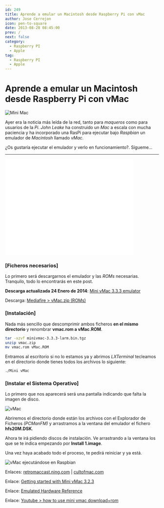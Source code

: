 ```yaml
---
id: 249
title: Aprende a emular un Macintosh desde Raspberry Pi con vMac
author: Jose Cerrejon
icon: pen-to-square
date: 2013-08-28 08:45:00
prev: /
next: false
category:
  - Raspberry PI
  - Apple
tag:
  - Raspberry PI
  - Apple
---
```


# Aprende a emular un Macintosh desde Raspberry Pi con vMac

![Mini Mac](/images/2013/08/mac.jpg)

Ayer era la noticia más leída de la red, tanto para *maqueros* como para usuarios de la *Pi*. *John Leake* ha construido un *Mac* a escala con mucha paciencia y ha incorporado una RasPi para ejecutar bajo *Raspbian* un emulador de *Macintosh* llamado *vMac.*

¿Os gustaría ejecutar el emulador y verlo en funcionamiento?. Sígueme...

- - -
<iframe width="420" height="315" src="//www.youtube.com/embed/y-x-RseAns8" frameborder="0" allowfullscreen></iframe>

###  [Ficheros necesarios]

Lo primero será descargarnos el emulador y las *ROMs* necesarias. Tranquilo, todo lo encontrarás en este post.

**Descarga actualizada 24 Enero de 2014**: [Mini vMac 3.3.3 emulator](http://sourceforge.net/projects/minivmac/files/minivmac/3.3.3/minivmac-3.3.3-larm.bin.tgz/download)

Descarga: [Mediafire > vMac.zip (ROMs)](http://www.mediafire.com/download/mjnozywm5ym/vmac.zip)

###  [Instalación]

Nada más sencillo que descomprimir ambos ficheros **en el mismo directorio** y renombrar **vmac.rom a vMac.ROM**.

```bash
tar -xzvf minivmac-3.3.3-larm.bin.tgz
unzip vmac.zip
mv vmac.rom vMac.ROM
```

Entramos al escritorio si no lo estamos ya y abrimos *LXTerminal* tecleamos en el directorio donde tienes todos los archivos lo siguiente:

```bash
./Mini vMac
```

###  [Instalar el Sistema Operativo]

Lo primero que nos aparecerá será una pantalla indicando que falta la imagen de disco.

![vMac](/images/2013/08/mac_01.jpg)

Abriremos el directorio donde están los archivos con el Explorador de Ficheros *(PCManFM)* y arrastramos a la ventana del emulador el fichero **hfs20M.DSK**.

Ahora te irá pidiendo discos de instalación. Ve arrastrando a la ventana los que se te indica empezando por **Install 1.image**.

Una vez haya acabado todo el proceso, te pedirá reiniciar y ya está.

![vMac ejecutándose en Raspbian](/images/2013/08/vMac_on_the_Pi.jpg "vMac ejecutándose en Raspbian")

Enlaces: [retromaccast.ning.com](http://retromaccast.ning.com/profiles/blogs/honey-i-shrunk-the-computer?xg_source=activity) | [cultofmac.com](http://www.cultofmac.com/242234/smallest-working-macintosh/)

Enlace: [Getting started with Mini vMac 3.2.3](http://minivmac.sourceforge.net/doc/start.html)

Enlace: [Emulated Hardware Reference](http://minivmac.sourceforge.net/doc/hardware.html#rom)

Enlace: [Youtube > how to use mini vmac download+rom](http://www.youtube.com/watch?v=eHR-N1c4MBw)